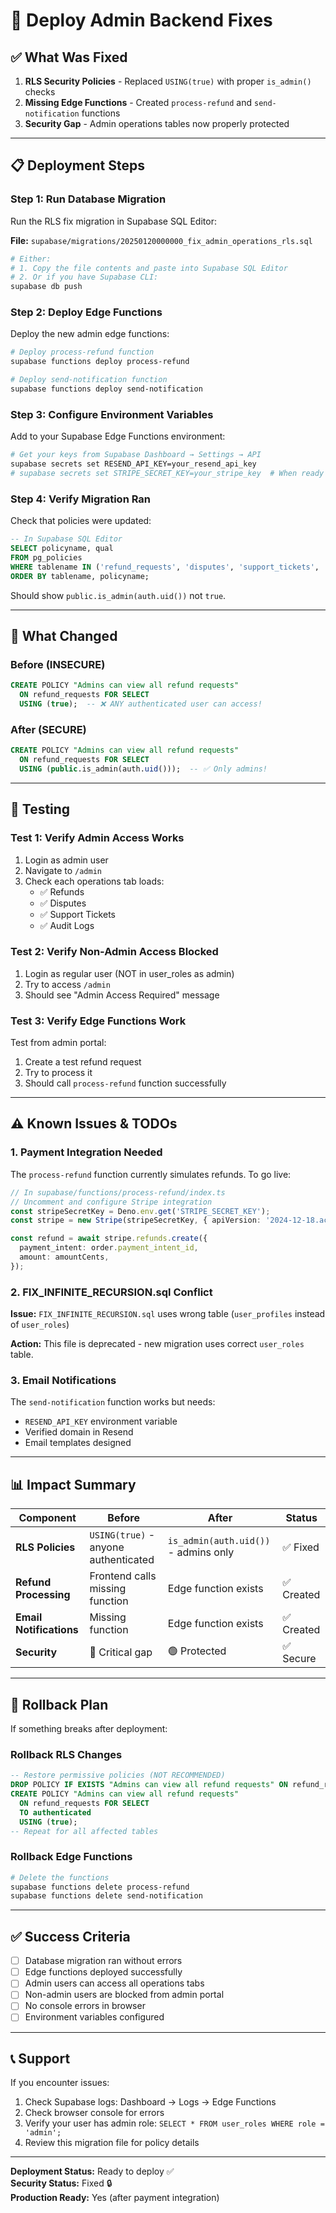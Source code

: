 # 🚀 Deploy Admin Backend Fixes

## ✅ What Was Fixed

1. **RLS Security Policies** - Replaced `USING(true)` with proper `is_admin()` checks
2. **Missing Edge Functions** - Created `process-refund` and `send-notification` functions
3. **Security Gap** - Admin operations tables now properly protected

---

## 📋 Deployment Steps

### Step 1: Run Database Migration

Run the RLS fix migration in Supabase SQL Editor:

**File:** `supabase/migrations/20250120000000_fix_admin_operations_rls.sql`

```bash
# Either:
# 1. Copy the file contents and paste into Supabase SQL Editor
# 2. Or if you have Supabase CLI:
supabase db push
```

### Step 2: Deploy Edge Functions

Deploy the new admin edge functions:

```bash
# Deploy process-refund function
supabase functions deploy process-refund

# Deploy send-notification function  
supabase functions deploy send-notification
```

### Step 3: Configure Environment Variables

Add to your Supabase Edge Functions environment:

```bash
# Get your keys from Supabase Dashboard → Settings → API
supabase secrets set RESEND_API_KEY=your_resend_api_key
# supabase secrets set STRIPE_SECRET_KEY=your_stripe_key  # When ready for production
```

### Step 4: Verify Migration Ran

Check that policies were updated:

```sql
-- In Supabase SQL Editor
SELECT policyname, qual 
FROM pg_policies 
WHERE tablename IN ('refund_requests', 'disputes', 'support_tickets', 'admin_audit_logs')
ORDER BY tablename, policyname;
```

Should show `public.is_admin(auth.uid())` not `true`.

---

## 🔧 What Changed

### Before (INSECURE)
```sql
CREATE POLICY "Admins can view all refund requests"
  ON refund_requests FOR SELECT
  USING (true);  -- ❌ ANY authenticated user can access!
```

### After (SECURE)
```sql
CREATE POLICY "Admins can view all refund requests"
  ON refund_requests FOR SELECT
  USING (public.is_admin(auth.uid()));  -- ✅ Only admins!
```

---

## 🧪 Testing

### Test 1: Verify Admin Access Works

1. Login as admin user
2. Navigate to `/admin`
3. Check each operations tab loads:
   - ✅ Refunds
   - ✅ Disputes  
   - ✅ Support Tickets
   - ✅ Audit Logs

### Test 2: Verify Non-Admin Access Blocked

1. Login as regular user (NOT in user_roles as admin)
2. Try to access `/admin`
3. Should see "Admin Access Required" message

### Test 3: Verify Edge Functions Work

Test from admin portal:
1. Create a test refund request
2. Try to process it
3. Should call `process-refund` function successfully

---

## ⚠️ Known Issues & TODOs

### 1. Payment Integration Needed

The `process-refund` function currently simulates refunds. To go live:

```typescript
// In supabase/functions/process-refund/index.ts
// Uncomment and configure Stripe integration
const stripeSecretKey = Deno.env.get('STRIPE_SECRET_KEY');
const stripe = new Stripe(stripeSecretKey, { apiVersion: '2024-12-18.acacia' });

const refund = await stripe.refunds.create({
  payment_intent: order.payment_intent_id,
  amount: amountCents,
});
```

### 2. FIX_INFINITE_RECURSION.sql Conflict

**Issue:** `FIX_INFINITE_RECURSION.sql` uses wrong table (`user_profiles` instead of `user_roles`)

**Action:** This file is deprecated - new migration uses correct `user_roles` table.

### 3. Email Notifications

The `send-notification` function works but needs:
- `RESEND_API_KEY` environment variable
- Verified domain in Resend
- Email templates designed

---

## 📊 Impact Summary

| Component | Before | After | Status |
|-----------|--------|-------|--------|
| **RLS Policies** | `USING(true)` - anyone authenticated | `is_admin(auth.uid())` - admins only | ✅ Fixed |
| **Refund Processing** | Frontend calls missing function | Edge function exists | ✅ Created |
| **Email Notifications** | Missing function | Edge function exists | ✅ Created |
| **Security** | 🔴 Critical gap | 🟢 Protected | ✅ Secure |

---

## 🚨 Rollback Plan

If something breaks after deployment:

### Rollback RLS Changes

```sql
-- Restore permissive policies (NOT RECOMMENDED)
DROP POLICY IF EXISTS "Admins can view all refund requests" ON refund_requests;
CREATE POLICY "Admins can view all refund requests"
  ON refund_requests FOR SELECT
  TO authenticated
  USING (true);
-- Repeat for all affected tables
```

### Rollback Edge Functions

```bash
# Delete the functions
supabase functions delete process-refund
supabase functions delete send-notification
```

---

## ✅ Success Criteria

- [ ] Database migration ran without errors
- [ ] Edge functions deployed successfully
- [ ] Admin users can access all operations tabs
- [ ] Non-admin users are blocked from admin portal
- [ ] No console errors in browser
- [ ] Environment variables configured

---

## 📞 Support

If you encounter issues:

1. Check Supabase logs: Dashboard → Logs → Edge Functions
2. Check browser console for errors
3. Verify your user has admin role: `SELECT * FROM user_roles WHERE role = 'admin';`
4. Review this migration file for policy details

---

**Deployment Status:** Ready to deploy ✅  
**Security Status:** Fixed 🔒  
**Production Ready:** Yes (after payment integration)

